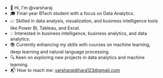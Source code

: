 - 👋 Hi, I'm @varsharaj
- 🎓 Final-year BTech student with a focus on Data Analytics.
- 📈 Skilled in data analysis, visualization, and business intelligence tools like Power BI, Tableau, and Excel.
- 💡 Interested in business intelligence, business analytics, and data analytics.
- 📚 Currently enhancing my skills with courses on  machine learning, deep learning and natural language processing.
- 🔍 Keen on exploring new projects in data analytics and machine learning.
- 📬 How to reach me: varsharajdihara123@gmail.com
